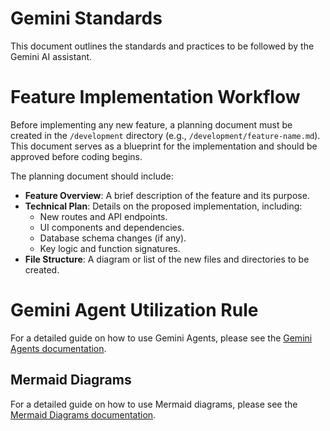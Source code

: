 # Gemini Standards

This document outlines the standards and practices to be followed by the Gemini AI assistant.

# Feature Implementation Workflow

Before implementing any new feature, a planning document must be created in the `/development` directory (e.g., `/development/feature-name.md`). This document serves as a blueprint for the implementation and should be approved before coding begins.

The planning document should include:
- **Feature Overview**: A brief description of the feature and its purpose.
- **Technical Plan**: Details on the proposed implementation, including:
    - New routes and API endpoints.
    - UI components and dependencies.
    - Database schema changes (if any).
    - Key logic and function signatures.
- **File Structure**: A diagram or list of the new files and directories to be created.

# Gemini Agent Utilization Rule

For a detailed guide on how to use Gemini Agents, please see the [Gemini Agents documentation](docs/agents.md).

## Mermaid Diagrams

For a detailed guide on how to use Mermaid diagrams, please see the [Mermaid Diagrams documentation](docs/mermaid.md).
